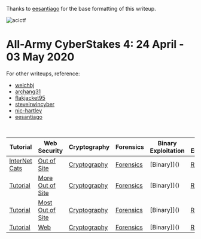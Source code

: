 Thanks to [eesantiago](https://github.com/eesantiago) for the base formatting of this writeup.

![acictf](https://github.com/omyej/ctf/blob/master/acictf_2020/aacs-logo.png)

# All-Army CyberStakes 4: 24 April - 03 May 2020

For other writeups, reference:
*	[welchbj](https://github.com/welchbj/ctf/tree/master/writeups/2020/CyberStakes)
*	[archang31](https://github.com/archang31/aacs4-writeups)
*	[flakjacket95](https://github.com/flakjacket95/cyberstakes_2020)
*	[steveirwincyber](https://github.com/steveirwincyber/CyberStakes2020/tree/master)
*	[nic-hartley](https://nic-hartley.github.io/acictf-writeups/)
*	[eesantiago](https://github.com/eesantiago/Writeups/tree/master/cyberstakes/2020)

<br /> 

| Tutorial | Web Security | Cryptography | Forensics | Binary Exploitation | Reverse Engineering | Miscellaneous |
| ---------| ------------ | ------------ | --------- | ------------------- | ------------------- | ------------- |
| [InterNet Cats](https://github.com/omyej/ctf/tree/master/acictf_2020/InterNet_Cats) | [Out of Site](https://github.com/omyej/ctf/tree/master/acictf_2020/Out_of_Site) | [Cryptography]() | [Forensics]() | [Binary]]() | [Reversing]() | [Miscellaneous]() |
| [Tutorial]() | [More Out of Site](https://github.com/omyej/ctf/tree/master/acictf_2020/More_Out_of_Site) | [Cryptography]() | [Forensics]() | [Binary]]() | [Reversing]() | [Miscellaneous]() |
| [Tutorial]() | [Most Out of Site](https://github.com/omyej/ctf/tree/master/acictf_2020/Most_Out_of_Site) | [Cryptography]() | [Forensics]() | [Binary]]() | [Reversing]() | [Miscellaneous]() |
| [Tutorial]() | [Web]() | [Cryptography]() | [Forensics]() | [Binary]]() | [Reversing]() | [Miscellaneous]() |
